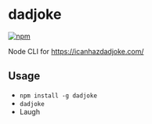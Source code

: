 # dadjoke

[![npm](https://img.shields.io/npm/v/dadjoke.svg)](https://www.npmjs.com/package/dadjoke)

Node CLI for https://icanhazdadjoke.com/

## Usage

- `npm install -g dadjoke`
- `dadjoke`
- Laugh